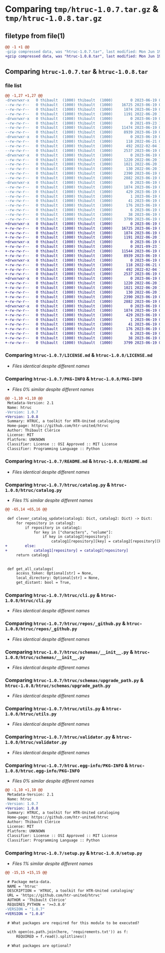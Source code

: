 # Comparing `tmp/htruc-1.0.7.tar.gz` & `tmp/htruc-1.0.8.tar.gz`

## filetype from file(1)

```diff
@@ -1 +1 @@
-gzip compressed data, was "htruc-1.0.7.tar", last modified: Mon Jun 19 08:23:14 2023, max compression
+gzip compressed data, was "htruc-1.0.8.tar", last modified: Mon Jun 19 08:44:24 2023, max compression
```

## Comparing `htruc-1.0.7.tar` & `htruc-1.0.8.tar`

### file list

```diff
@@ -1,27 +1,27 @@
-drwxrwxr-x   0 thibault  (1000) thibault  (1000)        0 2023-06-19 08:23:14.347750 htruc-1.0.7/
--rw-rw-r--   0 thibault  (1000) thibault  (1000)    16725 2023-06-19 07:16:39.000000 htruc-1.0.7/LICENSE.md
--rw-rw-r--   0 thibault  (1000) thibault  (1000)     1874 2023-06-19 08:23:14.347750 htruc-1.0.7/PKG-INFO
--rw-rw-r--   0 thibault  (1000) thibault  (1000)     1191 2022-06-20 10:01:21.000000 htruc-1.0.7/README.md
-drwxrwxr-x   0 thibault  (1000) thibault  (1000)        0 2023-06-19 08:23:14.347750 htruc-1.0.7/htruc/
--rw-rw-r--   0 thibault  (1000) thibault  (1000)        0 2021-09-23 12:36:36.000000 htruc-1.0.7/htruc/__init__.py
--rw-rw-r--   0 thibault  (1000) thibault  (1000)    11474 2023-06-19 07:36:30.000000 htruc-1.0.7/htruc/catalog.py
--rw-rw-r--   0 thibault  (1000) thibault  (1000)     8939 2023-06-19 08:19:51.000000 htruc-1.0.7/htruc/cli.py
-drwxrwxr-x   0 thibault  (1000) thibault  (1000)        0 2023-06-19 08:23:14.347750 htruc-1.0.7/htruc/repos/
--rw-rw-r--   0 thibault  (1000) thibault  (1000)      118 2022-06-21 08:16:17.000000 htruc-1.0.7/htruc/repos/__init__.py
--rw-rw-r--   0 thibault  (1000) thibault  (1000)      492 2022-02-04 15:30:28.000000 htruc-1.0.7/htruc/repos/_generic.py
--rw-rw-r--   0 thibault  (1000) thibault  (1000)     2537 2023-06-19 07:58:45.000000 htruc-1.0.7/htruc/repos/_github.py
-drwxrwxr-x   0 thibault  (1000) thibault  (1000)        0 2023-06-19 08:23:14.347750 htruc-1.0.7/htruc/schemas/
--rw-rw-r--   0 thibault  (1000) thibault  (1000)     1220 2022-06-20 10:01:21.000000 htruc-1.0.7/htruc/schemas/__init__.py
--rw-rw-r--   0 thibault  (1000) thibault  (1000)     1021 2022-06-20 10:01:21.000000 htruc-1.0.7/htruc/schemas/upgrade_path.py
--rw-rw-r--   0 thibault  (1000) thibault  (1000)      130 2022-06-20 10:01:21.000000 htruc-1.0.7/htruc/types.py
--rw-rw-r--   0 thibault  (1000) thibault  (1000)     2390 2023-06-19 08:19:31.000000 htruc-1.0.7/htruc/utils.py
--rw-rw-r--   0 thibault  (1000) thibault  (1000)     2882 2023-06-19 07:59:20.000000 htruc-1.0.7/htruc/validator.py
-drwxrwxr-x   0 thibault  (1000) thibault  (1000)        0 2023-06-19 08:23:14.347750 htruc-1.0.7/htruc.egg-info/
--rw-rw-r--   0 thibault  (1000) thibault  (1000)     1874 2023-06-19 08:23:14.000000 htruc-1.0.7/htruc.egg-info/PKG-INFO
--rw-rw-r--   0 thibault  (1000) thibault  (1000)      429 2023-06-19 08:23:14.000000 htruc-1.0.7/htruc.egg-info/SOURCES.txt
--rw-rw-r--   0 thibault  (1000) thibault  (1000)        1 2023-06-19 08:23:14.000000 htruc-1.0.7/htruc.egg-info/dependency_links.txt
--rw-rw-r--   0 thibault  (1000) thibault  (1000)       41 2023-06-19 08:23:14.000000 htruc-1.0.7/htruc.egg-info/entry_points.txt
--rw-rw-r--   0 thibault  (1000) thibault  (1000)      176 2023-06-19 08:23:14.000000 htruc-1.0.7/htruc.egg-info/requires.txt
--rw-rw-r--   0 thibault  (1000) thibault  (1000)        6 2023-06-19 08:23:14.000000 htruc-1.0.7/htruc.egg-info/top_level.txt
--rw-rw-r--   0 thibault  (1000) thibault  (1000)       38 2023-06-19 08:23:14.347750 htruc-1.0.7/setup.cfg
--rw-rw-r--   0 thibault  (1000) thibault  (1000)     3799 2023-06-19 07:41:49.000000 htruc-1.0.7/setup.py
+drwxrwxr-x   0 thibault  (1000) thibault  (1000)        0 2023-06-19 08:44:24.724958 htruc-1.0.8/
+-rw-rw-r--   0 thibault  (1000) thibault  (1000)    16725 2023-06-19 07:16:39.000000 htruc-1.0.8/LICENSE.md
+-rw-rw-r--   0 thibault  (1000) thibault  (1000)     1874 2023-06-19 08:44:24.724958 htruc-1.0.8/PKG-INFO
+-rw-rw-r--   0 thibault  (1000) thibault  (1000)     1191 2022-06-20 10:01:21.000000 htruc-1.0.8/README.md
+drwxrwxr-x   0 thibault  (1000) thibault  (1000)        0 2023-06-19 08:44:24.724958 htruc-1.0.8/htruc/
+-rw-rw-r--   0 thibault  (1000) thibault  (1000)        0 2021-09-23 12:36:36.000000 htruc-1.0.8/htruc/__init__.py
+-rw-rw-r--   0 thibault  (1000) thibault  (1000)    11544 2023-06-19 08:29:18.000000 htruc-1.0.8/htruc/catalog.py
+-rw-rw-r--   0 thibault  (1000) thibault  (1000)     8939 2023-06-19 08:19:51.000000 htruc-1.0.8/htruc/cli.py
+drwxrwxr-x   0 thibault  (1000) thibault  (1000)        0 2023-06-19 08:44:24.724958 htruc-1.0.8/htruc/repos/
+-rw-rw-r--   0 thibault  (1000) thibault  (1000)      118 2022-06-21 08:16:17.000000 htruc-1.0.8/htruc/repos/__init__.py
+-rw-rw-r--   0 thibault  (1000) thibault  (1000)      492 2022-02-04 15:30:28.000000 htruc-1.0.8/htruc/repos/_generic.py
+-rw-rw-r--   0 thibault  (1000) thibault  (1000)     2537 2023-06-19 07:58:45.000000 htruc-1.0.8/htruc/repos/_github.py
+drwxrwxr-x   0 thibault  (1000) thibault  (1000)        0 2023-06-19 08:44:24.724958 htruc-1.0.8/htruc/schemas/
+-rw-rw-r--   0 thibault  (1000) thibault  (1000)     1220 2022-06-20 10:01:21.000000 htruc-1.0.8/htruc/schemas/__init__.py
+-rw-rw-r--   0 thibault  (1000) thibault  (1000)     1021 2022-06-20 10:01:21.000000 htruc-1.0.8/htruc/schemas/upgrade_path.py
+-rw-rw-r--   0 thibault  (1000) thibault  (1000)      130 2022-06-20 10:01:21.000000 htruc-1.0.8/htruc/types.py
+-rw-rw-r--   0 thibault  (1000) thibault  (1000)     2390 2023-06-19 08:19:31.000000 htruc-1.0.8/htruc/utils.py
+-rw-rw-r--   0 thibault  (1000) thibault  (1000)     2882 2023-06-19 07:59:20.000000 htruc-1.0.8/htruc/validator.py
+drwxrwxr-x   0 thibault  (1000) thibault  (1000)        0 2023-06-19 08:44:24.724958 htruc-1.0.8/htruc.egg-info/
+-rw-rw-r--   0 thibault  (1000) thibault  (1000)     1874 2023-06-19 08:44:24.000000 htruc-1.0.8/htruc.egg-info/PKG-INFO
+-rw-rw-r--   0 thibault  (1000) thibault  (1000)      429 2023-06-19 08:44:24.000000 htruc-1.0.8/htruc.egg-info/SOURCES.txt
+-rw-rw-r--   0 thibault  (1000) thibault  (1000)        1 2023-06-19 08:44:24.000000 htruc-1.0.8/htruc.egg-info/dependency_links.txt
+-rw-rw-r--   0 thibault  (1000) thibault  (1000)       41 2023-06-19 08:44:24.000000 htruc-1.0.8/htruc.egg-info/entry_points.txt
+-rw-rw-r--   0 thibault  (1000) thibault  (1000)      176 2023-06-19 08:44:24.000000 htruc-1.0.8/htruc.egg-info/requires.txt
+-rw-rw-r--   0 thibault  (1000) thibault  (1000)        6 2023-06-19 08:44:24.000000 htruc-1.0.8/htruc.egg-info/top_level.txt
+-rw-rw-r--   0 thibault  (1000) thibault  (1000)       38 2023-06-19 08:44:24.724958 htruc-1.0.8/setup.cfg
+-rw-rw-r--   0 thibault  (1000) thibault  (1000)     3799 2023-06-19 08:29:31.000000 htruc-1.0.8/setup.py
```

### Comparing `htruc-1.0.7/LICENSE.md` & `htruc-1.0.8/LICENSE.md`

 * *Files identical despite different names*

### Comparing `htruc-1.0.7/PKG-INFO` & `htruc-1.0.8/PKG-INFO`

 * *Files 0% similar despite different names*

```diff
@@ -1,10 +1,10 @@
 Metadata-Version: 2.1
 Name: htruc
-Version: 1.0.7
+Version: 1.0.8
 Summary: HTRUC, a toolkit for HTR-United cataloging
 Home-page: https://github.com/htr-united/htrvc
 Author: Thibault Clérice
 License: MIT
 Platform: UNKNOWN
 Classifier: License :: OSI Approved :: MIT License
 Classifier: Programming Language :: Python
```

### Comparing `htruc-1.0.7/README.md` & `htruc-1.0.8/README.md`

 * *Files identical despite different names*

### Comparing `htruc-1.0.7/htruc/catalog.py` & `htruc-1.0.8/htruc/catalog.py`

 * *Files 1% similar despite different names*

```diff
@@ -65,14 +65,16 @@
 
 def clever_catalog_update(catalog1: Dict, catalog2: Dict) -> Dict:
     for repository in catalog2:
         if repository in catalog1:
             for key in ["characters", "volume"]:
                 if key in catalog2[repository]:
                     catalog1[repository][key] = catalog2[repository][key]
+        else:
+            catalog1[repository] = catalog2[repository]
     return catalog1
 
 
 def get_all_catalogs(
     access_token: Optional[str] = None,
     local_directory: Optional[str] = None,
     get_distant: bool = True,
```

### Comparing `htruc-1.0.7/htruc/cli.py` & `htruc-1.0.8/htruc/cli.py`

 * *Files identical despite different names*

### Comparing `htruc-1.0.7/htruc/repos/_github.py` & `htruc-1.0.8/htruc/repos/_github.py`

 * *Files identical despite different names*

### Comparing `htruc-1.0.7/htruc/schemas/__init__.py` & `htruc-1.0.8/htruc/schemas/__init__.py`

 * *Files identical despite different names*

### Comparing `htruc-1.0.7/htruc/schemas/upgrade_path.py` & `htruc-1.0.8/htruc/schemas/upgrade_path.py`

 * *Files identical despite different names*

### Comparing `htruc-1.0.7/htruc/utils.py` & `htruc-1.0.8/htruc/utils.py`

 * *Files identical despite different names*

### Comparing `htruc-1.0.7/htruc/validator.py` & `htruc-1.0.8/htruc/validator.py`

 * *Files identical despite different names*

### Comparing `htruc-1.0.7/htruc.egg-info/PKG-INFO` & `htruc-1.0.8/htruc.egg-info/PKG-INFO`

 * *Files 0% similar despite different names*

```diff
@@ -1,10 +1,10 @@
 Metadata-Version: 2.1
 Name: htruc
-Version: 1.0.7
+Version: 1.0.8
 Summary: HTRUC, a toolkit for HTR-United cataloging
 Home-page: https://github.com/htr-united/htrvc
 Author: Thibault Clérice
 License: MIT
 Platform: UNKNOWN
 Classifier: License :: OSI Approved :: MIT License
 Classifier: Programming Language :: Python
```

### Comparing `htruc-1.0.7/setup.py` & `htruc-1.0.8/setup.py`

 * *Files 1% similar despite different names*

```diff
@@ -15,15 +15,15 @@
 
 # Package meta-data.
 NAME = 'htruc'
 DESCRIPTION = 'HTRUC, a toolkit for HTR-United cataloging'
 URL = 'https://github.com/htr-united/htrvc'
 AUTHOR = 'Thibault Clérice'
 REQUIRES_PYTHON = '>=3.8.0'
-VERSION = "1.0.7"
+VERSION = "1.0.8"
 
 # What packages are required for this module to be executed?
 
 with open(os.path.join(here, 'requirements.txt')) as f:
     REQUIRED = f.read().splitlines()
 
 # What packages are optional?
```

